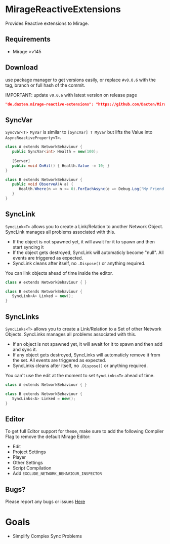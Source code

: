# MirageReactiveExtensions

Provides Reactive extensions to Mirage. 

## Requirements
* Mirage >v145

## Download

use package manager to get versions easily, or replace `#v0.0.6` with the tag, branch or full hash of the commit.

IMPORTANT: update `v0.0.6` with latest version on release page
```json
"de.daxten.mirage-reactive-extensions": "https://github.com/Daxten/Mirage-Reactive-Extensions.git?path=/Assets/MirageReactiveExtensions#v0.0.6",
```

## SyncVar
`SyncVar<T> MyVar` is similar to `[SyncVar] T MyVar` but lifts the Value into `AsyncReactiveProperty<T>`.

```c#
class A extends NetworkBehaviour {
   public SyncVar<int> Health = new(100);
   
   [Server]
   public void OnHit() { Health.Value -= 10; }
}

class B extends NetworkBehaviour {
   public void ObserveA(A a) {
      Health.Where(n => n <= 0).ForEachAsync(e => Debug.Log("My Friend A just died!")), destroyCancellationToken);
   }
}
```

## SyncLink
`SyncLink<T>` allows you to create a Link/Relation to another Network Object. SyncLink manages all problems associated with this.

* If the object is not spawned yet, it will await for it to spawn and then start syncing it
* If the object gets destroyed, SyncLink will automaticly become "null". All events are triggered as expected.
* SyncLink cleans after itself, no `.Dispose()` or anything required. 

You can link objects ahead of time inside the editor.

```c#
class A extends NetworkBehaviour { }

class B extends NetworkBehaviour {
   SyncLink<A> Linked = new();
}
```

## SyncLinks
`SyncLinks<T>` allows you to create a Link/Relation to a Set of other Network Objects. SyncLinks manages all problems associated with this.

* If an object is not spawned yet, it will await for it to spawn and then add and sync it.
* If any object gets destroyed, SyncLinks will automaticly remove it from the set. All events are triggered as expected.
* SyncLinks cleans after itself, no `.Dispose()` or anything required.

You can't use the edit at the moment to set `SyncLinks<T>` ahead of time.

```c#
class A extends NetworkBehaviour { }

class B extends NetworkBehaviour {
   SyncLinks<A> Linked = new();
}
```

## Editor
To get full Editor support for these, make sure to add the following Compiler Flag to remove the default Mirage Editor:
* Edit
* Project Settings
* Player
* Other Settings
* Script Compilation
* Add `EXCLUDE_NETWORK_BEHAVIOUR_INSPECTOR`

## Bugs?

Please report any bugs or issues [Here](https://github.com/Daxten/Mirage-Reactive-Extensions/issues)

# Goals

- Simplify Complex Sync Problems
